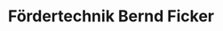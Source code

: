 ---
title: "Fördertechnik Bernd Ficker"
url: /falkenstein-vogtl/foerdertechnik-bernd-ficker/
shop: Maschinen
---